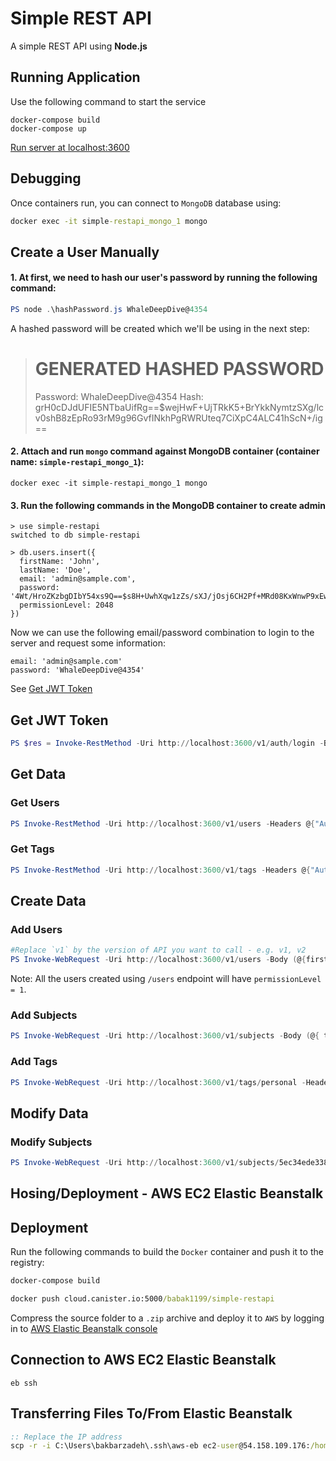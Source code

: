 # Simple REST API

A simple REST API using **Node.js**


## Running Application

Use the following command to start the service
```batchfile
docker-compose build
docker-compose up
```

[Run server at localhost:3600](https://localhost:3600)

## Debugging
Once containers run, you can connect to `MongoDB` database using:
```cmd
docker exec -it simple-restapi_mongo_1 mongo
```


## Create a User Manually

#### 1. At first, we need to hash our user's password by running the following command:

```powershell
PS node .\hashPassword.js WhaleDeepDive@4354
```

A hashed password will be created which we'll be using in the next step:

> GENERATED HASHED PASSWORD
> =================================================
>
> Password:       WhaleDeepDive@4354
> Hash:           grH0cDJdUFIE5NTbaUifRg==$wejHwF+UjTRkK5+BrYkkNymtzSXg/lcv0shB8zEpRo93rM9g96GvfINkhPgRWRUteq7CiXpC4ALC41hScN+/ig==

#### 2. Attach and run `mongo` command against MongoDB container (container name: `simple-restapi_mongo_1`):

```
docker exec -it simple-restapi_mongo_1 mongo
```

#### 3. Run the following commands in the MongoDB container to create admin 
```
> use simple-restapi
switched to db simple-restapi

> db.users.insert({
  firstName: 'John',
  lastName: 'Doe',
  email: 'admin@sample.com',
  password: '4Wt/HroZKzbgDIbY54xs9Q==$s8H+UwhXqw1zZs/sXJ/jOsj6CH2Pf+MRd08KxWnwP9xEwaRQhBT4cHzTsOzIAD7S5Xc+xLbEKk0VauWWu46DLg==',
  permissionLevel: 2048
})
```

Now we can use the following email/password combination to login to the server and request some information:

```
email: 'admin@sample.com'
password: 'WhaleDeepDive@4354'
```
See [Get JWT Token](README.md#get-jwt-token)

## Get JWT Token

```powershell
PS $res = Invoke-RestMethod -Uri http://localhost:3600/v1/auth/login -Body (@{email='admin@sample.com';password='WhaleDeepDive@4354'}|ConvertTo-Json) -ContentType application/json -Method POST
```


## Get Data

### Get Users
```powershell
PS Invoke-RestMethod -Uri http://localhost:3600/v1/users -Headers @{"Authorization"="Bearer " + $res.accessToken}
```

### Get Tags
```powershell
PS Invoke-RestMethod -Uri http://localhost:3600/v1/tags -Headers @{"Authorization"="Bearer " + $res.accessToken} | Format-List
```


## Create Data

### Add Users
```powershell
#Replace `v1` by the version of API you want to call - e.g. v1, v2
PS Invoke-WebRequest -Uri http://localhost:3600/v1/users -Body (@{firstName='Daniel'; lastName='Grey'; email='daniel@sample.com'; phone='888-123-4567'; password='BasicPass@4354'; }|ConvertTo-Json) -ContentType application/json -Method POST
```
Note: All the users created using `/users` endpoint will have `permissionLevel = 1`.

### Add Subjects

```powershell
PS Invoke-WebRequest -Uri http://localhost:3600/v1/subjects -Body (@{ text='kind'; icon='/assets/kind.png'; tags='atitude','personal'; }|ConvertTo-Json) -ContentType application/json -Headers @{"Authorization"="Bearer " + $res.accessToken} -Method POST
```

### Add Tags
```powershell
PS Invoke-WebRequest -Uri http://localhost:3600/v1/tags/personal -Headers @{"Authorization"="Bearer " + $res.accessToken} -Method PUT
```


## Modify Data

### Modify Subjects
```powershell
PS Invoke-WebRequest -Uri http://localhost:3600/v1/subjects/5ec34ede338ad8001128154d -Body (@{ tags='5ec4ebc101e65a0011c5f853','5ec4ef9501e65a0011c5f854'; }|ConvertTo-Json) -ContentType application/json -Headers @{"Authorization"="Bearer " + $res.accessToken} -Method PATCH
```

## Hosing/Deployment - AWS EC2 Elastic Beanstalk

## Deployment

Run the following commands to build the `Docker` container and push it to the registry:
```cmd
docker-compose build

docker push cloud.canister.io:5000/babak1199/simple-restapi
```
Compress the source folder to a `.zip` archive and deploy it to `AWS` by logging in to [AWS Elastic Beanstalk console](https://console.aws.amazon.com/elasticbeanstalk)

## Connection to AWS EC2 Elastic Beanstalk

```
eb ssh
```

## Transferring Files To/From Elastic Beanstalk

```cmd
:: Replace the IP address
scp -r -i C:\Users\bakbarzadeh\.ssh\aws-eb ec2-user@54.158.109.176:/home/ec2-user/test/db/* .
```

